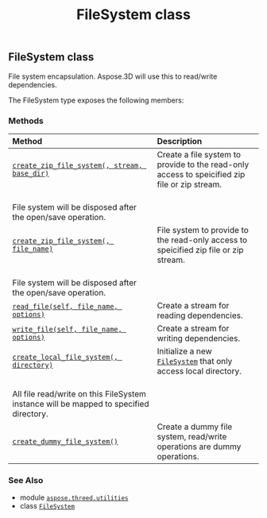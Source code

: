 ﻿---
title: FileSystem class
second_title: Aspose.3D for Python via .NET API References
description: 
type: docs
weight: 70
url: /python-net/aspose.threed.utilities/filesystem/
is_root: false
---

## FileSystem class

File system encapsulation.
Aspose.3D will use this to read/write dependencies.



The FileSystem type exposes the following members:

### Methods
| Method | Description |
| :- | :- |
| [`create_zip_file_system(, stream, base_dir)`](/3d/python-net/aspose.threed.utilities/filesystem/create_zip_file_system/#io.rawiobase-system.string) | Create a file system to provide to the read-only access to speicified zip file or zip stream.<br/>File system will be disposed after the open/save operation. |
| [`create_zip_file_system(, file_name)`](/3d/python-net/aspose.threed.utilities/filesystem/create_zip_file_system/#system.string) | File system to provide to the read-only access to speicified zip file or zip stream.<br/>File system will be disposed after the open/save operation. |
| [`read_file(self, file_name, options)`](/3d/python-net/aspose.threed.utilities/filesystem/read_file/#system.string-aspose.threed.formats.ioconfig) | Create a stream for reading dependencies. |
| [`write_file(self, file_name, options)`](/3d/python-net/aspose.threed.utilities/filesystem/write_file/#system.string-aspose.threed.formats.ioconfig) | Create a stream for writing dependencies. |
| [`create_local_file_system(, directory)`](/3d/python-net/aspose.threed.utilities/filesystem/create_local_file_system/#system.string) | Initialize a new [`FileSystem`](/3d/python-net/aspose.threed.utilities/filesystem) that only access local directory.<br/>All file read/write on this FileSystem instance will be mapped to specified directory. |
| [`create_dummy_file_system()`](/3d/python-net/aspose.threed.utilities/filesystem/create_dummy_file_system/#) | Create a dummy file system, read/write operations are dummy operations. |



### See Also
* module [`aspose.threed.utilities`](..)
* class [`FileSystem`](/3d/python-net/aspose.threed.utilities/filesystem)
